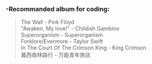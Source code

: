 ### -Recommanded album for coding:


> The Wall - Pink Floyd  
> "Awaken, My love!" - Childish Gambino  
> Superorganism - Superorganism  
> Forklore/Evermore - Taylor Swift  
> In The Court Of The Crimson King - King Crimson  
> 冀西南林路行 - 万能青年旅店  


